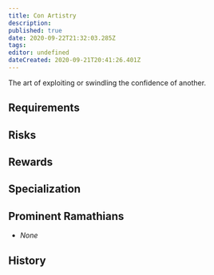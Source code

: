 ```yaml
---
title: Con Artistry
description: 
published: true
date: 2020-09-22T21:32:03.285Z
tags: 
editor: undefined
dateCreated: 2020-09-21T20:41:26.401Z
---
```


The art of exploiting or swindling the confidence of another.

## Requirements

## Risks

## Rewards

## Specialization

## Prominent Ramathians

- *None*

## History


